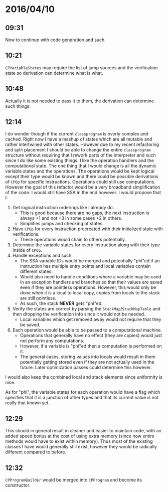 # 2016/04/10

## 09:31

Now to continue with code generation and such.

## 10:21

`CPVariableStates` may require the list of jump sources and the verification
state so derivation can determine what is what.

## 10:48

Actually it is not needed to pass it to them, the derivation can determine
such things.

## 12:14

I do wonder though if the current `classprogram` is overly complex and cached.
Right now I have a mashup of states which are all mutable and rather
intertwined with other states. However due to my recent refactoring and split
placement I should be able to change the entire `classprogram` structure
without requiring that I rework parts of the interpreter and such since I do
like some existing things. I like the operation handlers and the computational
state. The one thing that I would change is all the dynamic variable states
and the operations. The operations would be kept logical except their type
would be known and there could be possible derivations of `CPOp` for specific
instructions. Operations could still use computations. However the goal of
this refactor would be a very broadband simplification of the code. I would
still have SSA in the end however. I would propose that I:

 1. Get logical instruction orderings like I already do.
    * This is good because there are no gaps, the next instruction is always
      +1 and not +3 in some cases +2 in others.
    * Simplifies jumps and checking of states.
 2. Have `CPOp` for every instruction precreated with their initialized state
    with verifications.
    * These operations would chain to others potentially.
 3. Determine the variable states for every instruction along with their type
    inside of `CPOp`.
 4. Handle exceptions and such.
    * The SSA variable IDs would be merged and potentially "phi"ed if an
      instruction has multiple entry points and local variables contain
      different states.
    * Would also need to handle conditions where a variable may be used in an
      exception handlers and branches so that their values are saved even if
      they are pointless operations. However, this would only be done when
      it is a local to local copy, copies from locals to the stack are still
      pointless.
    * As such, the stack **NEVER** gets "phi"ed.
 5. Verify the states are correct by parsing the `StackMap`/`StackMapTable` and
    then dropping the verification info since it would not be needed.
    * Local variables which get removed away would not require that they be
      saved.
 6. Each operation would be able to be passed to a computational machine.
    * Operations that generally have no effect (they are copies) would just
      not perform any computations.
    * However, if a variable is "phi"ed then a computation is performed on it.
    * The general cases, storing values into locals would result in them
      potentially getting stored even if they are not actually used in the
      future. Later optimization passes could determine this however.

I would also keep the combined local and stack elements since uniformity is
nice.

As for "phi", the variable states for each operation would have a flag which
specifies that it is a junction of other types and that its current value is
not really that known yet.

## 12:29

This should in general result in cleaner and easier to maintain code, with an
added speed bonus at the cost of using extra memory (since now entire methods
would have to exist within memory). Thus most of the existing classes I have
would generally still exist, however they would be radically different
compared to before.

## 12:32

`CPProgramBuilder` would be merged into `CPProgram` and become its constructor.


